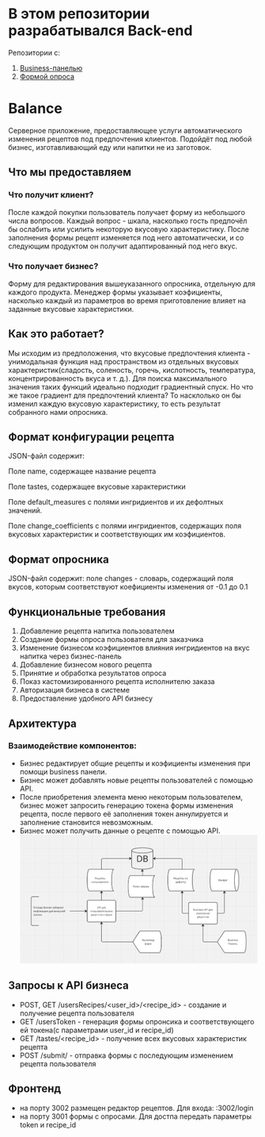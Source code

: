 # В этом репозитории разрабатывался Back-end
Репозитории с:
1. [Business-панелью](https://github.com/Ariabochkina/frontend2)
2. [Формой опроса](https://github.com/Ariabochkina/frontend1)
# Balance

Серверное приложение, предоставляющее услуги автоматического изменения рецептов под предпочтения клиентов. Подойдёт под
любой бизнес, изготавливающий еду или напитки не из заготовок.

## Что мы предоставляем

### Что получит клиент?

После каждой покупки пользователь получает форму из небольшого числа вопросов. Каждый вопрос - шкала, насколько гость
предпочёл бы ослабить или усилить некоторую вкусовую характеристику. После заполнения формы рецепт изменяется под него
автоматически, и со следующим продуктом он получит адаптированный под него вкус.

### Что получает бизнес?

Форму для редактирования вышеуказанного опросника, отдельную для каждого продукта. Менеджер формы указывает коэфициенты,
насколько каждый из параметров во время приготовление влияет на заданные вкусовые характеристики.

## Как это работает?

Мы исходим из предположения, что вкусовые предпочтения клиента - унимодальная функция над пространством из отдельных
вкусовых характеристик(сладость, соленость, горечь, кислотность, температура, концентрированность вкуса и т. д.). Для
поиска максимального значения таких функций идеально подходит градиентный спуск. Но что же такое градиент для
предпочтений клиента? То насклолько он бы изменил каждую вкусовую характеристику, то есть результат собранного нами
опросника.

## Формат конфигурации рецепта

JSON-файл содержит:

Поле name, содержащее название рецепта

Поле tastes, содержащее вкусовые характеристики

Поле default_measures с полями ингридиентов и их дефолтных значений.

Поле change_coefficients с полями ингридиентов, содержащих поля вкусовых характеристик и соответствующих им коэфициентов.

## Формат опросника

JSON-файл содержит:
поле changes - словарь, содержащий поля вкусов, которым соответствуют коефициенты изменения от -0.1 до 0.1

## Функциональные требования

1. Добавление рецепта напитка пользователем
2. Создание формы опроса пользователя для заказчика
3. Изменение бизнесом коэфициентов влияния ингридиентов на вкус напитка через бизнес-панель
4. Добавление бизнесом нового рецепта
5. Принятие и обработка результатов опроса
6. Показ кастомизированного рецепта исполнителю заказа
7. Авторизация бизнеса в системе
8. Предоставление удобного API бизнесу

   
## Архитектура

### Взаимодействие компонентов:

- Бизнес редактирует общие рецепты и коэфициенты изменения при помощи business панели.
- Бизнес может добавлять новые рецепты пользователей с помощью API.
- После приобретения элемента меню некоторым пользователем, бизнес может запросить генерацию токена формы изменения рецепта, после первого её заполнения токен аннулируется и заполнение становится невозможным.
- Бизнес может получить данные о рецепте c помощью API.
  ![Architecture](architecture.jpg)
## Запросы к API бизнеса
- POST, GET /usersRecipes/<user_id>/<recipe_id> - создание и получение рецепта пользователя
- GET /usersToken - генерация формы опронсика и соответствующего ей токена(с параметрами user_id и recipe_id)
- GET /tastes/<recipe_id> - получение всех вкусовых характеристик рецепта
- POST /submit/<token> - отправка формы с последующим изменением рецепта пользователя
## Фронтенд
- на порту 3002 размещен редактор рецептов. Для входа: :3002/login
- на порту 3001 формы с опросами. Для достпа передать параметры token и recipe_id
